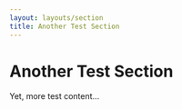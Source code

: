 ```yaml
---
layout: layouts/section
title: Another Test Section
---
```


# Another Test Section

Yet, more test content...